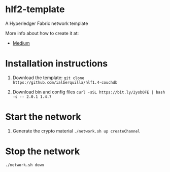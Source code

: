 # hlf2-template
A Hyperledger Fabric network template 

More info about how to create it at:
* [Medium](https://medium.com/@ialberquilla/creating-a-hyperledger-fabric-2-network-template-in-four-simples-steps-cf804d5075e2) 

# Installation instructions

1. Download the template:
`git clone https://github.com/ialberquilla/hlf1.4-couchdb`

2. Download bin and config files
`curl -sSL https://bit.ly/2ysbOFE | bash -s -- 2.0.1 1.4.7`


# Start the network
1. Generate the crypto material
`./network.sh up createChannel`


# Stop the network
`./network.sh down`

